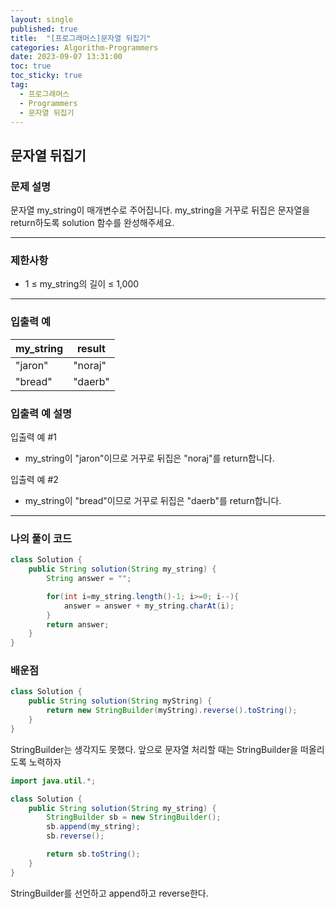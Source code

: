 ```yaml
---
layout: single
published: true
title:  "[프로그래머스]문자열 뒤집기"
categories: Algorithm-Programmers
date: 2023-09-07 13:31:00
toc: true
toc_sticky: true
tag:   
  - 프로그래머스
  - Programmers
  - 문자열 뒤집기
---
```


## 문자열 뒤집기

### 문제 설명
문자열 my_string이 매개변수로 주어집니다. my_string을 거꾸로 뒤집은 문자열을 return하도록 solution 함수를 완성해주세요.

----------------

### 제한사항

* 1 ≤ my_string의 길이 ≤ 1,000

----------------

### 입출력 예

|my_string	  |result|
|---|---|
|"jaron"   |   "noraj"|
|"bread" 	|	"daerb"|

### 입출력 예 설명

입출력 예 #1
* my_string이 "jaron"이므로 거꾸로 뒤집은 "noraj"를 return합니다.
  
입출력 예 #2
* my_string이 "bread"이므로 거꾸로 뒤집은 "daerb"를 return합니다.





----------------

### 나의 풀이 코드

```java
class Solution {
    public String solution(String my_string) {
        String answer = "";

        for(int i=my_string.length()-1; i>=0; i--){
            answer = answer + my_string.charAt(i);
        }
        return answer;
    }
}
```
<p>

</p>



### 배운점

```java
class Solution {
    public String solution(String myString) {
        return new StringBuilder(myString).reverse().toString();
    }
}
```
<p>
StringBuilder는 생각지도 못했다. 앞으로 문자열 처리할 때는 StringBuilder을 떠올리도록 노력하자
</p>

```java
import java.util.*;

class Solution {
    public String solution(String my_string) {
        StringBuilder sb = new StringBuilder();
        sb.append(my_string);
        sb.reverse();

        return sb.toString();
    }
}
```

<p>
StringBuilder를 선언하고 append하고 reverse한다.
</p>

